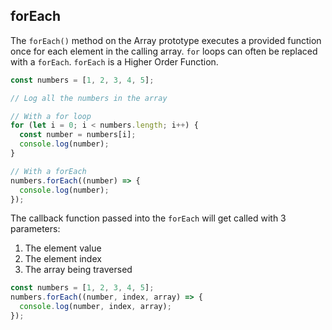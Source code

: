 ## forEach

The `forEach()` method on the Array prototype executes a provided function once for each element in the calling array. `for` loops can often be replaced with a `forEach`. `forEach` is a Higher Order Function.

```js
const numbers = [1, 2, 3, 4, 5];

// Log all the numbers in the array

// With a for loop
for (let i = 0; i < numbers.length; i++) {
  const number = numbers[i];
  console.log(number);
}

// With a forEach
numbers.forEach((number) => {
  console.log(number);
});
```

The callback function passed into the `forEach` will get called with 3 parameters:

1. The element value
2. The element index
3. The array being traversed

```js
const numbers = [1, 2, 3, 4, 5];
numbers.forEach((number, index, array) => {
  console.log(number, index, array);
});
```
